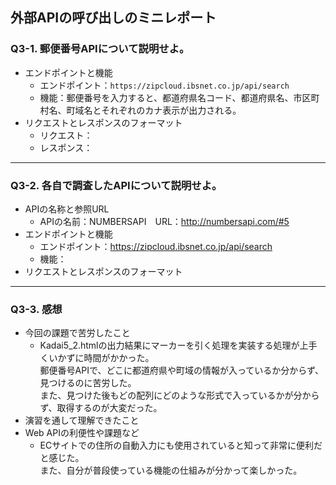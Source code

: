 ## 外部APIの呼び出しのミニレポート
### Q3-1. 郵便番号APIについて説明せよ。
* エンドポイントと機能
  * エンドポイント：`https://zipcloud.ibsnet.co.jp/api/search`
  * 機能：郵便番号を入力すると、都道府県名コード、都道府県名、市区町村名、町域名とそれぞれのカナ表示が出力される。
* リクエストとレスポンスのフォーマット
  * リクエスト：
  * レスポンス：
---
### Q3-2. 各自で調査したAPIについて説明せよ。
* APIの名称と参照URL
  * APIの名前：NUMBERSAPI　URL：http://numbersapi.com/#5
* エンドポイントと機能
  * エンドポイント：https://zipcloud.ibsnet.co.jp/api/search
  * 機能：
* リクエストとレスポンスのフォーマット
---
### Q3-3. 感想
* 今回の課題で苦労したこと
  * Kadai5_2.htmlの出力結果にマーカーを引く処理を実装する処理が上手くいかずに時間がかかった。 \
  郵便番号APIで、どこに都道府県や町域の情報が入っているか分からず、見つけるのに苦労した。 \
  また、見つけた後もどの配列にどのような形式で入っているかが分からず、取得するのが大変だった。
* 演習を通して理解できたこと
* Web APIの利便性や課題など
  * ECサイトでの住所の自動入力にも使用されていると知って非常に便利だと感じた。\
  また、自分が普段使っている機能の仕組みが分かって楽しかった。
